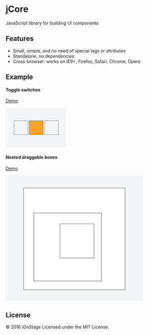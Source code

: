 # jCore

JavaScript library for building UI components

## Features

- Small, simple, and no need of special tags or attributes
- Standalone, no dependencies
- Cross-browser: works on IE9+, Firefox, Safari, Chrome, Opera

## Example

#### Toggle switches

[Demo](https://jsfiddle.net/f19p6yao/)

![Screen Shot](assets/toggle_switches.png)

#### Nested draggable boxes

[Demo](https://jsfiddle.net/23wqf1ce/)

![Screen Shot](assets/nested_draggable_boxes.png)

## License

&copy; 2016 iOnStage
Licensed under the MIT License.
